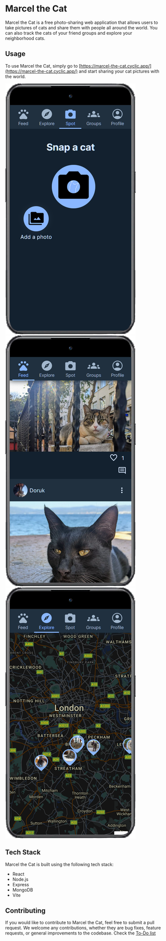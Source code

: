 # Marcel the Cat

Marcel the Cat is a free photo-sharing web application that allows users to take pictures of cats and share them with people all around the world. You can also track the cats of your friend groups and explore your neighborhood cats.

## Usage

To use Marcel the Cat, simply go to [https://marcel-the-cat.cyclic.app/](https://marcel-the-cat.cyclic.app/) and start sharing your cat pictures with the world.

![Upload Pictures](frontend/src/assets/images/phone-spot.webp) ![Feed of Cats](frontend/src/assets/images/phone-feed.webp) ![Maps of Cats](frontend/src/assets/images/phone-explore.webp)

## Tech Stack

Marcel the Cat is built using the following tech stack:

- React
- Node.js
- Express
- MongoDB
- Vite

## Contributing

If you would like to contribute to Marcel the Cat, feel free to submit a pull request. We welcome any contributions, whether they are bug fixes, feature requests, or general improvements to the codebase.
Check the [To-Do list](./TODO.md)
